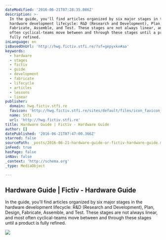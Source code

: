 ```yaml
---
dateModified: '2016-06-21T07:28:35.086Z'
description: >-
  In the guide, you'll find articles organized by six major stages in the
  hardware development lifecycle: R&D (Research and Development), Plan, Design,
  Fabricate, Assemble, and Test. These stages are not always linear, and most
  often cyclical-teams move between and through these stages until a product is
  fully refined.
inLanguage: en
isBasedOnUrl: 'http://hwg.fictiv.stfi.re/?sf=gepyxkx#aa'
keywords:
  - hardware
  - stages
  - fictiv
  - guide
  - development
  - fabricate
  - lifecycle
  - articles
  - lessons
  - linear
publisher:
  domain: hwg.fictiv.stfi.re
  favicon: 'http://hwg.fictiv.stfi.re/sites/default/files/icon_favicon_0.ico'
  name: Stfi
  url: 'http://hwg.fictiv.stfi.re'
title: Hardware Guide | Fictiv - Hardware Guide
author: []
datePublished: '2016-06-21T07:47:00.366Z'
starred: false
sourcePath: _posts/2016-06-21-hardware-guide-or-fictiv-hardware-guide.md
inFeed: true
hasPage: false
inNav: false
_context: 'http://schema.org'
_type: MediaObject

---
```

<article style=""><h1>Hardware Guide | Fictiv - Hardware Guide</h1><p>In the guide, you'll find articles organized by six major stages in the hardware development lifecycle: R&amp;D (Research and Development), Plan, Design, Fabricate, Assemble, and Test. These stages are not always linear, and most often cyclical-teams move between and through these stages until a product is fully refined.</p><img src="http://hwg.fictiv.stfi.re/sites/default/files/styles/large/public/fields/images/2016-06/enclosure%20design.jpg?itok=W_OZdPf7" /></article>